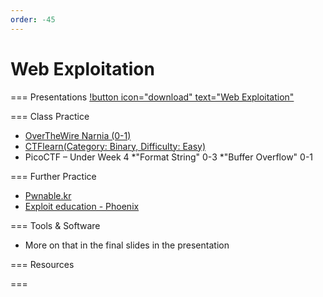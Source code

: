 ```yaml
---
order: -45
---
```


# Web Exploitation

=== Presentations
[!button icon="download" text="Web Exploitation"](/files/Binary_Exploitation.pptx)

=== Class Practice
* [OverTheWire Narnia (0-1)](https://overthewire.org/wargames/narnia/)
* [CTFlearn​ (Category: Binary, Difficulty: Easy​)](https://ctflearn.com/challenge/1/browse)
* PicoCTF – Under Week 4​
	*"Format String" 0-3 
	*"Buffer Overflow" 0-1

=== Further Practice
* [Pwnable.kr](https://pwnable.kr/play.php)
* [Exploit education - Phoenix](https://exploit.education/phoenix/)

=== Tools & Software
- More on that in the final slides in the presentation

=== Resources

===